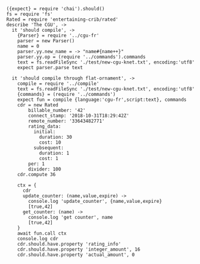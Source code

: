     ({expect} = require 'chai').should()
    fs = require 'fs'
    Rated = require 'entertaining-crib/rated'
    describe 'The CGU', ->
      it 'should compile', ->
        {Parser} = require '../cgu-fr'
        parser = new Parser()
        name = 0
        parser.yy.new_name = -> "name#{name++}"
        parser.yy.op = (require '../commands').commands
        text = fs.readFileSync './test/new-cgu-knet.txt', encoding:'utf8'
        expect parser.parse text

      it 'should compile through flat-ornament', ->
        compile = require '../compile'
        text = fs.readFileSync './test/new-cgu-knet.txt', encoding:'utf8'
        {commands} = (require '../commands')
        expect fun = compile {language:'cgu-fr',script:text}, commands
        cdr = new Rated
            billable_number: '42'
            connect_stamp: '2018-10-31T18:29:42Z'
            remote_number: '33643482771'
            rating_data:
              initial:
                duration: 30
                cost: 10
              subsequent:
                duration: 1
                cost: 1
            per: 1
            divider: 100
        cdr.compute 36

        ctx = {
          cdr
          update_counter: (name,value,expire) ->
            console.log 'update_counter', {name,value,expire}
            [true,42]
          get_counter: (name) ->
            console.log 'get counter', name
            [true,42]
        }
        await fun.call ctx
        console.log cdr
        cdr.should.have.property 'rating_info'
        cdr.should.have.property 'integer_amount', 16
        cdr.should.have.property 'actual_amount', 0

